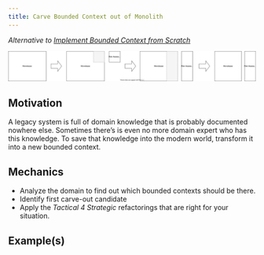 ```yaml
---
title: Carve Bounded Context out of Monolith
---
```


*Alternative to [Implement Bounded Context from Scratch](implement-bounded-context-from-scratch)*

![](../../images/domain-driven-refactorings/strategic/carve-bounded-context-out-of-monolith.drawio.svg)

## Motivation

A legacy system is full of domain knowledge that is probably documented nowhere else. Sometimes there’s is even no more domain expert who has this knowledge. To save that knowledge into the modern world, transform it into a new bounded context.

## Mechanics

- Analyze the domain to find out which bounded contexts should be there.
- Identify first carve-out candidate
- Apply the *Tactical 4 Strategic* refactorings that are right for your situation.

## Example(s)
